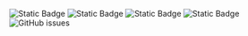 ![Static Badge](https://img.shields.io/badge/blacklists-61-000000) ![Static Badge](https://img.shields.io/badge/blacklisted-2898296-cc0000) ![Static Badge](https://img.shields.io/badge/whitelisted-2250-00CC00) ![Static Badge](https://img.shields.io/badge/streaming_blacklist-28107-000000) ![GitHub issues](https://img.shields.io/github/issues/fabriziosalmi/blacklists)

